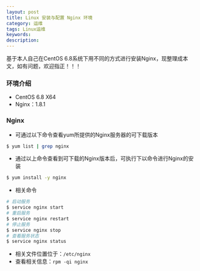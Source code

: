 ```yaml
---
layout: post
title: Linux 安装与配置 Nginx 环境
category: 运维
tags: Linux运维
keywords: 
description: 
---
```


基于本人自己在CentOS 6.8系统下用不同的方式进行安装Nginx，现整理成本文，如有问题，欢迎指正！！！

### 环境介绍

- CentOS 6.8 X64
- Nginx：1.8.1

### Nginx

<!--### yum方式安装-->

- 可通过以下命令查看yum所提供的Nginx服务器的可下载版本

``` bash
$ yum list | grep nginx
```

- 通过以上命令查看到可下载的Nginx版本后，可执行下以命令进行Nginx的安装

``` bash
$ yum install -y nginx
```

- 相关命令

``` bash
# 启动服务
$ service nginx start
# 重启服务
$ service nginx restart
# 停止服务
$ service nginx stop
# 查看服务状态
$ service nginx status
```

- 相关文件位置位于：`/etc/nginx`
- 查看相关信息：`rpm -qi nginx`

<!--### 源码编译安装-->

<!-- - 持续更新中... -->

